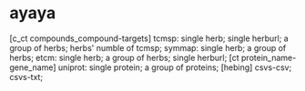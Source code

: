 # ayaya
[c_ct compounds_compound-targets]
  tcmsp:
      single herb;
      single herburl;
      a group of herbs;
      herbs' numble of tcmsp;
  symmap:
      single herb;
      a group of herbs;
  etcm:
      single herb;
      a group of herbs;
      single herburl;
[ct protein_name-gene_name]
  uniprot:
      single protein;
      a group of proteins;
[hebing]
  csvs-csv;
  csvs-txt;


      
